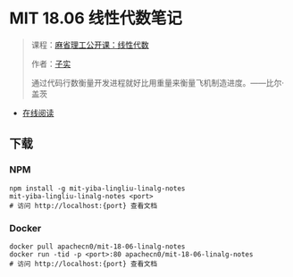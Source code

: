 # MIT 18.06 线性代数笔记

> 课程：[麻省理工公开课：线性代数](http://open.163.com/special/opencourse/daishu.html)
> 
> 作者：[子实](https://github.com/zlotus)
> 
> 通过代码行数衡量开发进程就好比用重量来衡量飞机制造进度。——比尔·盖茨

* [在线阅读](https://linalg.flygon.net)
## 下载

### NPM

```
npm install -g mit-yiba-lingliu-linalg-notes
mit-yiba-lingliu-linalg-notes <port>
# 访问 http://localhost:{port} 查看文档
```

### Docker

```
docker pull apachecn0/mit-18-06-linalg-notes
docker run -tid -p <port>:80 apachecn0/mit-18-06-linalg-notes
# 访问 http://localhost:{port} 查看文档
```
